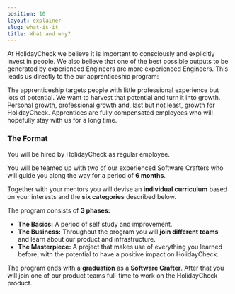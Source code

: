 ```yaml
---
position: 10
layout: explainer
slug: what-is-it 
title: What and why?
---
```


At HolidayCheck we believe it is important to consciously and explicitly invest in people. We also believe that one of the best possible outputs to be generated by experienced Engineers are more experienced Engineers. This leads us directly to the our apprenticeship program:

The apprenticeship targets people with little professional experience but lots of potential. We want to harvest that potential and turn it into growth. Personal growth, professional growth and, last but not least, growth for HolidayCheck. Apprentices are fully compensated employees who will hopefully stay with us for a long time.

### The Format

You will be hired by HolidayCheck as regular employee.

You will be teamed up with two of our experienced Software Crafters who will guide you along the way for a period of **6 months**.

Together with your mentors you will devise an **individual curriculum** based on your interests and the **six categories** described below.

The program consists of **3 phases:**

* **The Basics:** A period of self study and improvement. 
* **The Business:** Throughout the program you will **join different teams** and learn about our product and infrastructure. 
* **The Masterpiece:** A project that makes use of everything you learned before, with the potential to have a positive impact on HolidayCheck.

The program ends with a **graduation** as a **Software Crafter**. After that you will join one of our product teams full-time to work on the HolidayCheck product.
